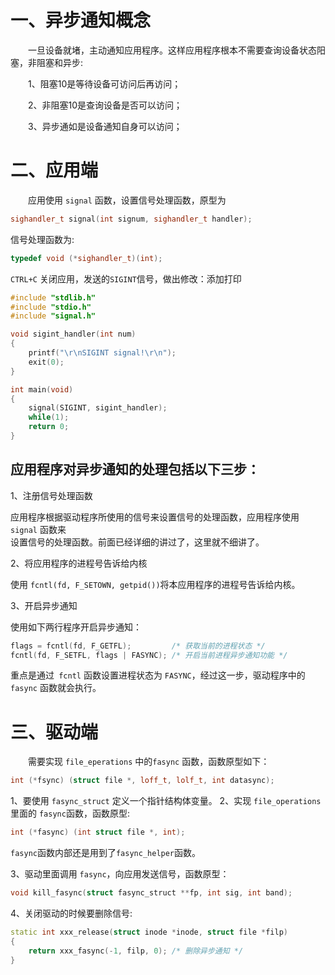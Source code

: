 # 一、异步通知概念
&emsp;&emsp;一旦设备就堵，主动通知应用程序。这样应用程序根本不需要查询设备状态阳塞，非阻塞和异步:

&emsp;&emsp;1、阻塞10是等待设备可访问后再访问；

&emsp;&emsp;2、非阻塞10是查询设备是否可以访问；

&emsp;&emsp;3、异步通如是设备通知自身可以访问；

# 二、应用端
&emsp;&emsp;应用使用 `signal` 函数，设置信号处理函数，原型为
```cpp
sighandler_t signal(int signum, sighandler_t handler);
```
信号处理函数为:
```cpp
typedef void (*sighandler_t)(int);
```

`CTRL+C` 关闭应用，发送的`SIGINT`信号，做出修改：添加打印
```cpp
#include "stdlib.h"
#include "stdio.h"
#include "signal.h"

void sigint_handler(int num)
{
    printf("\r\nSIGINT signal!\r\n");
    exit(0);
}

int main(void)
{
    signal(SIGINT, sigint_handler);
    while(1);
    return 0;
}
```


## 应用程序对异步通知的处理包括以下三步：  

1、注册信号处理函数  

应用程序根据驱动程序所使用的信号来设置信号的处理函数，应用程序使用 `signal` 函数来  
设置信号的处理函数。前面已经详细的讲过了，这里就不细讲了。  

2、将应用程序的进程号告诉给内核  

使用 `fcntl(fd, F_SETOWN, getpid())`将本应用程序的进程号告诉给内核。  

3、开启异步通知  

使用如下两行程序开启异步通知：  

```cpp
flags = fcntl(fd, F_GETFL); 		/* 获取当前的进程状态 */  
fcntl(fd, F_SETFL, flags | FASYNC); /* 开启当前进程异步通知功能 */  
```
重点是通过` fcntl` 函数设置进程状态为 `FASYNC`，经过这一步，驱动程序中的 `fasync` 函数就会执行。


# 三、驱动端
&emsp;&emsp;需要实现 `file_eperations` 中的`fasync` 函数，函数原型如下：
```cpp
int (*fsync) (struct file *, loff_t, lolf_t, int datasync);
```

1、要使用 `fasync_struct` 定义一个指针结构体变量。
2、实现 `file_operations` 里面的 `fasync`函数，函数原型:
```cpp
int (*fasync) (int struct file *, int);
```
`fasync`函数内部还是用到了`fasync_helper`函数。

3、驱动里面调用 `fasync`，向应用发送信号，函数原型：
```cpp
void kill_fasync(struct fasync_struct **fp, int sig, int band);
```
4、关闭驱动的时候要删除信号:
```cpp
static int xxx_release(struct inode *inode, struct file *filp)  
{  
	return xxx_fasync(-1, filp, 0); /* 删除异步通知 */  
}
```

<!--stackedit_data:
eyJoaXN0b3J5IjpbLTE2MTc1Mjc1NTYsLTE3MTExMjk5NDAsLT
EzODUxNDU0MDRdfQ==
-->